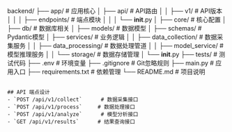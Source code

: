 backend/
├── app/                   # 应用核心
│   ├── api/               # API路由
│   │   ├── v1/            # API版本
│   │   │   ├── endpoints/ # 端点模块
│   │   │   └── __init__.py
│   ├── core/              # 核心配置
│   ├── db/                # 数据库相关
│   ├── models/            # 数据模型
│   ├── schemas/           # Pydantic模型
│   ├── services/          # 业务逻辑
│   │   ├── data_collection/   # 数据采集服务
│   │   ├── data_processing/   # 数据处理管道
│   │   ├── model_service/     # 模型推理服务
│   │   └── storage/           # 数据存储管理
│   └── __init__.py
├── tests/                 # 测试代码
├── .env                   # 环境变量
├── .gitignore             # Git忽略规则
├── main.py                # 应用入口
├── requirements.txt       # 依赖管理
└── README.md              # 项目说明
```

## API 端点设计
- `POST /api/v1/collect`      # 数据采集接口
- `POST /api/v1/process`     # 数据处理接口
- `POST /api/v1/analyze`      # 模型分析接口
- `GET /api/v1/results`      # 结果查询接口